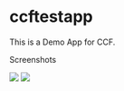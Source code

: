 # ccftestapp

This is a Demo App for CCF.


Screenshots

<img src="https://i.imgur.com/qnuZA2E.jpg"/>

<img src="https://i.imgur.com/A5PLEkD.jpg"/>
